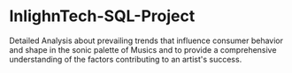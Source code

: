 # InlighnTech-SQL-Project
Detailed Analysis about prevailing trends that influence consumer behavior and shape in the sonic palette of Musics and to provide a comprehensive understanding of the factors contributing to an artist's success.
